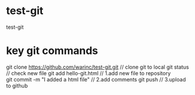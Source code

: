 # test-git
test-git


# key git commands
git clone https://github.com/warinc/test-git.git                  // clone git to local
git status                                                        // check new file 
git add hello-git.html                                            // 1.add new file to repository          
git commit -m "I added a html file"                               // 2.add comments
git push                                                          // 3.upload to github 

